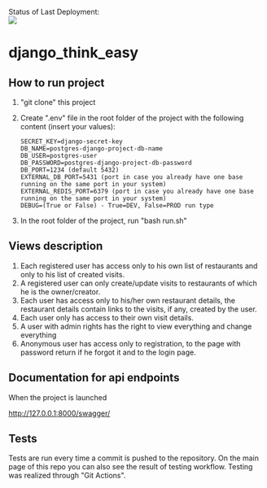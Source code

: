 Status of Last Deployment:<br>
<img src="https://github.com/kaskad737/django_think_easy/actions/workflows/django.yml/badge.svg?branch=master">
<br>

# django_think_easy

## How to run project

1. "git clone" this project
2. Create ".env" file in the root folder of the project with the following content (insert your values):

    ```text
    SECRET_KEY=django-secret-key
    DB_NAME=postgres-django-project-db-name
    DB_USER=postgres-user
    DB_PASSWORD=postgres-django-project-db-password
    DB_PORT=1234 (default 5432)
    EXTERNAL_DB_PORT=5431 (port in case you already have one base running on the same port in your system)
    EXTERNAL_REDIS_PORT=6379 (port in case you already have one base running on the same port in your system)
    DEBUG=(True or False) - True=DEV, False=PROD run type
    ```

3. In the root folder of the project, run "bash run.sh"

## Views description

1. Each registered user has access only to his own list of restaurants and only to his list of created visits.
2. A registered user can only create/update visits to restaurants of which he is the owner/creator.
3. Each user has access only to his/her own restaurant details, the restaurant details contain links to the visits, if any, created by the user.
4. Each user only has access to their own visit details.
5. A user with admin rights has the right to view everything and change everything
6. Anonymous user has access only to registration, to the page with password return if he forgot it and to the login page.

## Documentation for api endpoints

When the project is launched

<http://127.0.0.1:8000/swagger/>

## Tests

Tests are run every time a commit is pushed to the repository. On the main page of this repo you can also see the result of testing workflow. Testing was realized through "Git Actions".
